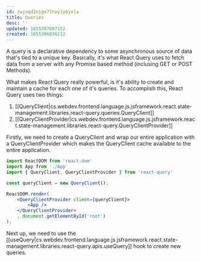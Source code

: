 ```yaml
---
id: zwjoqd2nigv77nvy1y6yxla
title: Queries
desc: ''
updated: 1655307087152
created: 1655306836112
---
```


A query is a declarative dependency to some asynchronous source of data that's tied to a unique key. Basically, it's what React Query uses to fetch data from a server with any Promise based method (inclusing GET or POST Methods).

What makes React Query really powerful, is it's ability to create and maintain a cache for each one of it's queries. To accomplish this, React Query uses two things:

1. [[QueryClient|cs.webdev.frontend.language.js.jsframework.react.state-management.libraries.react-query.queries.QueryClient]]
2. [[QueryClientProvider|cs.webdev.frontend.language.js.jsframework.react.state-management.libraries.react-query.QueryClientProvider]]

Firstly, we need to create a QueryClient and wrap our entire application with a QueryClientProvider which makes the QueryClient cache available to the entire application.

```jsx
import ReactDOM from 'react-dom'
import App from './App' 
import { QueryClient, QueryClientProvider } from 'react-query'

const queryClient = new QueryClient(); 

ReactDOM.render( 
    <QueryClientProvider client={queryClient}> 
        <App /> 
    </QueryClientProvider>
    , document.getElementById('root')
);
```

Next up, we need to use the [[useQuery|cs.webdev.frontend.language.js.jsframework.react.state-management.libraries.react-query.apis.useQuery]] hook to create new queries.
